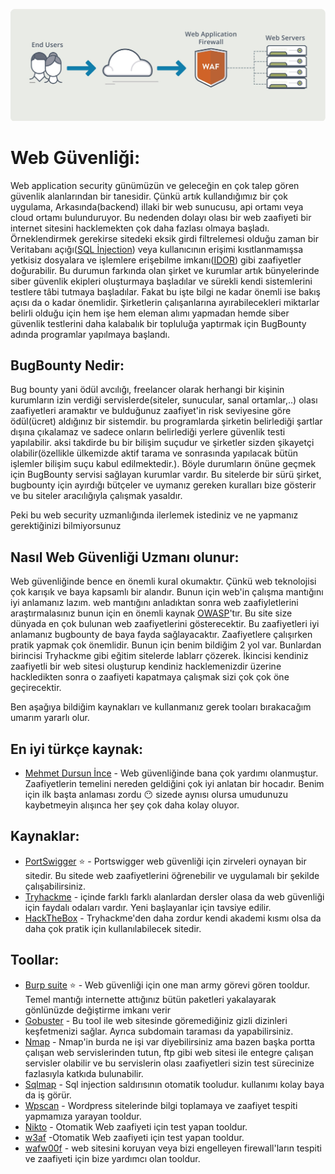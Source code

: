 ![](/Depo/resimler/web-application-firewall-simple-diagram_1.jpg)
# Web Güvenliği:

Web application security günümüzün ve geleceğin en çok talep gören güvenlik alanlarından bir tanesidir. Çünkü artık kullandığımız bir çok uygulama, Arkasında(backend) illaki bir web sunucusu, api ortamı veya cloud ortamı bulunduruyor. Bu nedenden dolayı olası bir web zaafiyeti bir internet sitesini hacklemekten çok daha fazlası olmaya başladı. Örneklendirmek gerekirse sitedeki eksik girdi filtrelemesi olduğu zaman bir Veritabanı açığı([SQL İnjection](https://www.niobehosting.com/blog/sql-injection/)) veya kullanıcının erişimi kısıtlanmamışsa yetkisiz dosyalara ve işlemlere erişebilme imkanı([IDOR](https://www.infinitumit.com.tr/idor-insecure-direct-object-references-zafiyeti-nedir-ve-nasil-onlenir/)) gibi zaafiyetler doğurabilir.
Bu durumun farkında olan şirket ve kurumlar artık bünyelerinde siber güvenlik ekipleri oluşturmaya başladılar ve sürekli kendi sistemlerini testlere tâbi tutmaya başladılar. Fakat bu işte bilgi ne kadar önemli ise bakış açısı da o kadar önemlidir. Şirketlerin çalışanlarına ayırabilecekleri miktarlar belirli olduğu için hem işe hem eleman alımı yapmadan hemde siber güvenlik testlerini daha kalabalık bir topluluğa yaptırmak için BugBounty adında programlar yapılmaya başlandı.


## BugBounty Nedir:
Bug bounty yani ödül avcılığı, freelancer olarak herhangi bir kişinin kurumların izin verdiği servislerde(siteler, sunucular, sanal ortamlar,..) olası zaafiyetleri aramaktır ve bulduğunuz zaafiyet'in risk seviyesine göre ödül(ücret) aldığınız bir sistemdir. bu programlarda şirketin belirlediği şartlar dışına çıkalamaz ve sadece onların belirlediği yerlere güvenlik testi yapılabilir. aksi takdirde bu bir bilişim suçudur ve şirketler sizden şikayetçi olabilir(özellikle ülkemizde aktif tarama ve sonrasında yapılacak bütün işlemler bilişim suçu kabul edilmektedir.). Böyle durumların önüne geçmek için BugBounty servisi sağlayan kurumlar vardır. Bu sitelerde bir sürü şirket, bugbounty için ayırdığı bütçeler ve uymanız gereken kuralları bize gösterir ve bu siteler aracılığıyla çalışmak yasaldır.

Peki bu web security uzmanlığında ilerlemek istediniz ve ne yapmanız gerektiğinizi bilmiyorsunuz

## Nasıl Web Güvenliği Uzmanı olunur:
Web güvenliğinde bence en önemli kural okumaktır. Çünkü web teknolojisi çok karışık ve baya kapsamlı bir alandır. Bunun için web'in çalışma mantığını iyi anlamanız lazım. web mantığını anladıktan sonra web zaafiyletlerini araştırmalasınız bunun için en önemli kaynak [OWASP](https://owasp.org/www-project-top-ten/)'tır. Bu site size dünyada en çok bulunan web zaafiyetlerini gösterecektir. Bu zaafiyetleri iyi anlamanız bugbounty de baya fayda sağlayacaktır. Zaafiyetlere çalışırken pratik yapmak çok önemlidir. Bunun için benim  bildiğim 2 yol var. Bunlardan birincisi Tryhackme gibi eğitim sitelerde lablarr çözerek. İkincisi kendiniz zaafiyetli bir web sitesi oluşturup kendiniz hacklemenizdir üzerine hackledikten sonra o zaafiyeti kapatmaya çalışmak sizi çok çok öne geçirecektir.

Ben aşağıya bildiğim kaynakları ve kullanmanız gerek tooları bırakacağım umarım yararlı olur.

## En iyi türkçe kaynak:
 - [Mehmet Dursun İnce](https://www.youtube.com/watch?v=WtHnT73NaaQ&list=PLwP4ObPL5GY940XhCtAykxLxLEOKCu0nT) - Web güvenliğinde bana çok yardımı olanmuştur. Zaafiyetlerin temelini nereden geldiğini çok iyi anlatan bir hocadır. Benim için ilk başta anlaması zordu :no_mouth: sizede aynısı olursa umudunuzu kaybetmeyin alışınca her şey çok daha kolay oluyor. 

## Kaynaklar:

 - [PortSwigger](http://portswigger.net/web-security) :star: - Portswigger web güvenliği için zirveleri oynayan bir sitedir. Bu sitede web zaafiyetlerini öğrenebilir ve uygulamalı bir şekilde çalışabilirsiniz.
 - [Tryhackme](https://tryhackme.com/) - içinde farklı farklı alanlardan dersler olasa da web güvenliği için faydalı odaları vardır. Yeni başlayanlar için tavsiye edilir.
 - [HackTheBox](https://www.hackthebox.com/) - Tryhackme'den daha zordur kendi akademi kısmı olsa da daha çok pratik için kullanılabilecek sitedir.
 
 
## Toollar:
 - [Burp suite](https://portswigger.net/burp) :star: -  Web güvenliği için one man army görevi gören tooldur. Temel mantığı internette attığınız bütün paketleri yakalayarak gönlünüzde değiştirme imkanı verir
 - [Gobuster](https://www.kali.org/tools/gobuster/) - Bu tool ile web sitesinde göremediğiniz gizli dizinleri keşfetmenizi sağlar. Ayrıca subdomain taraması da yapabilirsiniz.
 - [Nmap](https://nmap.org/) - Nmap'in burda ne işi var diyebilirsiniz ama bazen başka portta çalışan web servislerinden tutun, ftp gibi web sitesi ile entegre çalışan servisler olabilir ve bu servislerin olası zaafiyetleri sizin test sürecinize fazlasıyla katkıda bulunabilir.
 - [Sqlmap](https://sqlmap.org/) - Sql injection saldırısının otomatik tooludur. kullanımı kolay baya da iş görür.
 - [Wpscan](https://wpscan.com/wordpress-security-scanner) - Wordpress sitelerinde bilgi toplamaya ve zaafiyet tespiti yapmamıza yarayan tooldur.
 - [Nikto](https://github.com/sullo/nikto) - Otomatik Web zaafiyeti için test yapan tooldur.
 - [w3af](https://w3af.org/) -Otomatik Web zaafiyeti için test yapan tooldur.
 - [wafw00f](https://github.com/EnableSecurity/wafw00f) - web sitesini koruyan veya bizi engelleyen firewall'ların tespiti ve zaafiyeti için bize yardımcı olan tooldur.
